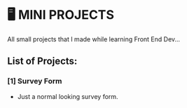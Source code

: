 # 🖥️ MINI PROJECTS

All small projects that I made while learning Front End Dev...

## List of Projects:
### [1] Survey Form
- Just a normal looking survey form.

